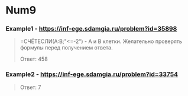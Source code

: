 # Num9
### Example1 - https://inf-ege.sdamgia.ru/problem?id=35898
> =СЧЁТЕСЛИ(A:B;"<=-2") - A и B клетки. 
> Желательно проверять формулы перед получением ответа.
> 
> Ответ: 458


### Example2 - https://inf-ege.sdamgia.ru/problem?id=33754
> Ответ: 7